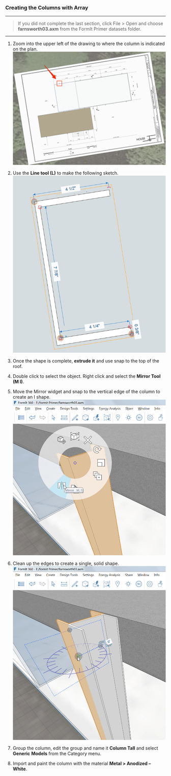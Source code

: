 ### Creating the Columns with Array
---

> If you did not complete the last section, click File &gt; Open and choose **farnsworth03.axm** from the FormIt Primer datasets folder.

---

1. Zoom into the upper left of the drawing to where the column is indicated on the plan.![](./images/5140a00b-351f-4fa8-8a18-a9e6c72012f4.png)

2. Use the **Line tool (L)** to make the following sketch. ![](./images/09cf32a7-a359-4a56-a863-60fd03053ea2.png)

3. Once the shape is complete, **extrude it** and use snap to the top of the roof.

4. Double click to select the object. Right click and select the **Mirror Tool (M I)**.

5. Move the Mirror widget and snap to the vertical edge of the column to create an I shape. ![](./images/a52928c7-5c9c-46f8-b23c-241f454ccb79.png)

6. Clean up the edges to create a single, solid shape. ![](./images/e1265e6e-8a2a-4663-83ae-32bef74f3c25.png)

7. Group the column, edit the group and name it **Column Tall** and select **Generic** **Models** from the Category menu.

8. Import and paint the column with the material **Metal &gt; Anodized – White**.